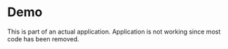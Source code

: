 # Demo

This is part of an actual application. Application is not working since most code has been removed.
